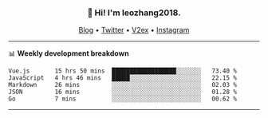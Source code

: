 <h3 align="center">👋 Hi! I'm leozhang2018.</h3>
<p align="center">
  <a href="https://code.leozhang2018.me">Blog</a> •
  <a href="https://twitter.com/leozhang2018">Twitter</a> •
  <a href="https://www.v2ex.com/member/leozhang">V2ex</a> •
  <a href="https://www.instagram.com/leozhanghere">Instagram</a>
</p>

-------

📊 **Weekly development breakdown**
<!--START_SECTION:waka-->
```text
Vue.js       15 hrs 50 mins  ██████████████████░░░░░░░   73.40 % 
JavaScript   4 hrs 46 mins   █████░░░░░░░░░░░░░░░░░░░░   22.15 % 
Markdown     26 mins         ░░░░░░░░░░░░░░░░░░░░░░░░░   02.03 % 
JSON         16 mins         ░░░░░░░░░░░░░░░░░░░░░░░░░   01.28 % 
Go           7 mins          ░░░░░░░░░░░░░░░░░░░░░░░░░   00.62 %
```
<!--END_SECTION:waka-->
-------
